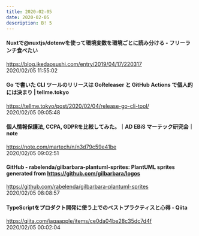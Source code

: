```yaml
---
title: 2020-02-05
date: 2020-02-05
description: B! 5
---
```


####  Nuxtで@nuxtjs/dotenvを使って環境変数を環境ごとに読み分ける - フリーランチ食べたい
https://blog.ikedaosushi.com/entry/2019/04/17/220317<br>
2020/02/05 11:55:02<br>


#### Go で書いた CLI ツールのリリースは GoReleaser と GitHub Actions で個人的には決まり | tellme.tokyo
https://tellme.tokyo/post/2020/02/04/release-go-cli-tool/<br>
2020/02/05 09:05:48<br>


#### 個人情報保護法, CCPA, GDPRを比較してみた。｜AD EBiS マーテック研究会｜note
https://note.com/martech/n/n3d79c59e41be<br>
2020/02/05 09:02:51<br>


#### GitHub - rabelenda/gilbarbara-plantuml-sprites: PlantUML sprites generated from https://github.com/gilbarbara/logos
https://github.com/rabelenda/gilbarbara-plantuml-sprites<br>
2020/02/05 08:08:57<br>


#### TypeScriptをプロダクト開発に使う上でのベストプラクティスと心得 - Qiita
https://qiita.com/jagaapple/items/ce0da04be28c35dc7d4f<br>
2020/02/05 00:02:04<br>


